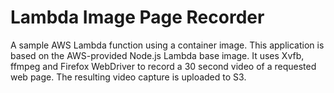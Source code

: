 # Lambda Image Page Recorder

A sample AWS Lambda function using a container image.
This application is based on the AWS-provided Node.js Lambda base image.
It uses Xvfb, ffmpeg and Firefox WebDriver to record a 30 second video of a requested web page. The resulting video capture is uploaded to S3.




